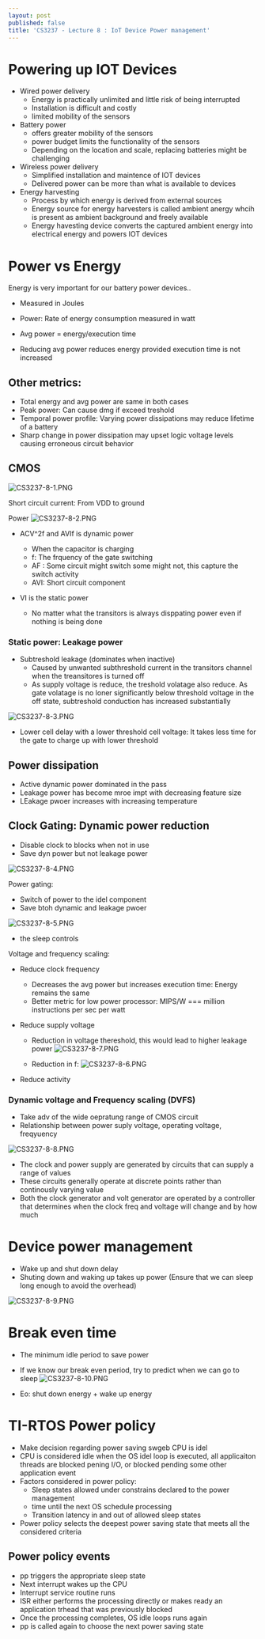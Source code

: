 ```yaml
---
layout: post
published: false
title: 'CS3237 - Lecture 8 : IoT Device Power management'
---
```

# Powering up IOT Devices
- Wired power delivery 
	- Energy is practically unlimited and little risk of being interrupted
    - Installation is difficult and costly
    - limited mobility of the sensors
- Battery power
	- offers greater mobility of the sensors
    - power budget limits the functionality of the sensors
    - Depending on the location and scale, replacing batteries might be challenging
- Wireless power delivery
	- Simplified installation and maintence of IOT devices
    - Delivered power can be more than what is available to devices
- Energy harvesting
	-  Process by which energy is derived from external sources
    - Energy source for energy harvesters is called ambient anergy whcih is present as ambient background and freely available
    - Energy havesting device converts the captured ambient energy into electrical energy and powers IOT devices


# Power vs Energy
Energy is very important for our battery power devices..
- Measured in Joules
- Power: Rate of energy consumption measured in watt
- Avg power = energy/execution time

- Reducing avg power reduces energy provided execution time is not increased


## Other metrics:
- Total energy and avg power are same in both cases
- Peak power: Can cause dmg if exceed treshold
- Temporal power profile: Varying power dissipations may reduce lifetime of a battery
- Sharp change in power dissipation may upset logic voltage levels causing erroneous circuit behavior

## CMOS
![CS3237-8-1.PNG]({{site.baseurl}}/img/CS3237-8-1.PNG)

Short circuit current:
From VDD to ground

Power
![CS3237-8-2.PNG]({{site.baseurl}}/img/CS3237-8-2.PNG)

- ACV^2f and AVIf is dynamic power
	- When the capacitor is charging
    - f: The frquency of the gate switching
    - AF : Some circuit might switch some might not, this capture the switch activity
    - AVI: Short circuit component
    
- VI is the static power
	- No matter what the transitors is always disppating power even if nothing is being done

### Static power: Leakage power
- Subtreshold leakage (dominates when inactive)
	- Caused by unwanted subthreshold current in the transitors channel when the treansitores is turned off
    - As supply voltage is reduce, the treshold volatage also reduce. As gate volatage is no loner significantly below threshold voltage in the off state, subtreshold conduction has increased substantially
    

![CS3237-8-3.PNG]({{site.baseurl}}/img/CS3237-8-3.PNG)
- Lower cell delay with a lower threshold cell voltage: It takes less time for the gate to charge up with lower threshold


## Power dissipation
- Active dynamic power dominated in the pass
- Leakage power has become mroe impt with decreasing feature size
- LEakage pwoer increases with increasing temperature

## Clock Gating: Dynamic power reduction
- Disable clock to blocks when not in use
- Save dyn power but not leakage power

![CS3237-8-4.PNG]({{site.baseurl}}/img/CS3237-8-4.PNG)

Power gating:
- Switch of power to the idel component
- Save btoh dynamic and leakage pwoer

![CS3237-8-5.PNG]({{site.baseurl}}/img/CS3237-8-5.PNG)
- the sleep controls


Voltage and frequency scaling:
- Reduce clock frequency
	- Decreases the avg power but increases execution time: Energy remains the same
    - Better metric for low power processor: MIPS/W === million instructions per sec per watt
- Reduce supply voltage
	- Reduction in voltage thereshold, this would lead to higher leakage power
    	![CS3237-8-7.PNG]({{site.baseurl}}/img/CS3237-8-7.PNG)

	- Reduction in f:
    	![CS3237-8-6.PNG]({{site.baseurl}}/img/CS3237-8-6.PNG)
        
- Reduce activity



### Dynamic voltage and Frequency scaling (DVFS)

- Take adv of the wide oepratung range of CMOS circuit
- Relationship between power suply voltage, operating voltage, freqyuency

![CS3237-8-8.PNG]({{site.baseurl}}/img/CS3237-8-8.PNG)


- The clock and power supply are generated by circuits that can supply a range of values
- These circuits generally operate at discrete points rather than continously varying value
- Both the clock generator and volt generator are operated by a controller that determines when the clock freq and voltage will change and by how much


# Device power management
- Wake up and shut down delay
- Shuting down and waking up takes up power (Ensure that we can sleep long enough to avoid the overhead)

![CS3237-8-9.PNG]({{site.baseurl}}/img/CS3237-8-9.PNG)

# Break even time
- The minimum idle period to save power
- If we know our break even period, try to predict when we can go to sleep
![CS3237-8-10.PNG]({{site.baseurl}}/img/CS3237-8-10.PNG)

- Eo: shut down energy + wake up energy

# TI-RTOS Power policy
- Make decision regarding power saving swgeb CPU is idel
- CPU is considered idle when the OS idel loop is executed, all applicaiton threads are blocked pening I/O, or blocked pending some other application event
- Factors considered in power policy:
	- Sleep states allowed under constrains declared to the power management
    - time until the next OS schedule processing
    - Transition latency in and out of allowed sleep states
- Power policy selects the deepest power saving state that meets all the considered criteria

## Power policy events
- pp triggers the appropriate sleep state
- Next interrupt wakes up the CPU
- Interrupt service routine runs
- ISR either performs the processing directly or makes ready an application trhead that was previously blocked
- Once the processing completes, OS idle loops runs again
- pp is called again to choose the next power saving state

